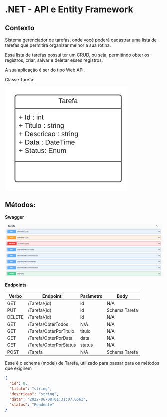 # .NET - API e Entity Framework

## Contexto
Sistema gerenciador de tarefas, onde você poderá cadastrar uma lista de tarefas que permitirá organizar melhor a sua rotina.

Essa lista de tarefas possui ter um CRUD, ou seja, permitindo obter os registros, criar, salvar e deletar esses registros.

A sua aplicação é ser do tipo Web API.

Classe Tarefa:

![Diagrama da classe Tarefa](diagrama.png)


## Métodos:


**Swagger**


![Métodos Swagger](swagger.png)


**Endpoints**


| Verbo  | Endpoint                | Parâmetro | Body          |
|--------|-------------------------|-----------|---------------|
| GET    | /Tarefa/{id}            | id        | N/A           |
| PUT    | /Tarefa/{id}            | id        | Schema Tarefa |
| DELETE | /Tarefa/{id}            | id        | N/A           |
| GET    | /Tarefa/ObterTodos      | N/A       | N/A           |
| GET    | /Tarefa/ObterPorTitulo  | titulo    | N/A           |
| GET    | /Tarefa/ObterPorData    | data      | N/A           |
| GET    | /Tarefa/ObterPorStatus  | status    | N/A           |
| POST   | /Tarefa                 | N/A       | Schema Tarefa |

Esse é o schema (model) de Tarefa, utilizado para passar para os métodos que exigirem

```json
{
  "id": 0,
  "titulo": "string",
  "descricao": "string",
  "data": "2022-06-08T01:31:07.056Z",
  "status": "Pendente"
}
```



